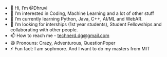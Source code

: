 - 👋 Hi, I’m @Dhruvi
- 👀 I’m interested in Coding, Machine Learning and a lot of other stuff
- 🌱 I’m currently learning Python, Java, C++, AI/ML and WebAR.
- 💞️ I’m looking for interships (1st year students), Student Fellowships and collaborating with other people.
- 📫 How to reach me - technerd.dg@gmail.com
- 😄 Pronouns: Crazy, Adventurous, QuestionPoper
- ⚡ Fun fact: I am sophmore. And I want to do my masters from MIT

<!---
DG-Dhruvi/DG-Dhruvi is a ✨ special ✨ repository because its `README.md` (this file) appears on your GitHub profile.
You can click the Preview link to take a look at your changes.
--->

